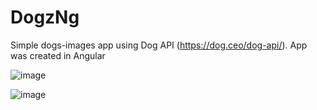 # DogzNg

Simple dogs-images app using Dog API (https://dog.ceo/dog-api/). App was created in Angular


![image](https://user-images.githubusercontent.com/33430525/160447388-7517c75e-f48d-42ca-aab3-7e8de5352fb1.png)

![image](https://user-images.githubusercontent.com/33430525/160447484-b9f3a163-2e36-4a51-a79a-d52418f7f745.png)
